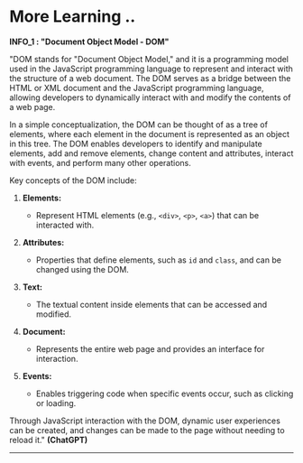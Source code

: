 # More Learning ..

**INFO_1 : "Document Object Model - DOM"**

"DOM stands for "Document Object Model," and it is a programming model used in the JavaScript programming language to represent and interact with the structure of a web document. The DOM serves as a bridge between the HTML or XML document and the JavaScript programming language, allowing developers to dynamically interact with and modify the contents of a web page.

In a simple conceptualization, the DOM can be thought of as a tree of elements, where each element in the document is represented as an object in this tree. The DOM enables developers to identify and manipulate elements, add and remove elements, change content and attributes, interact with events, and perform many other operations.

Key concepts of the DOM include:

1. **Elements:**
   - Represent HTML elements (e.g., `<div>`, `<p>`, `<a>`) that can be interacted with.

2. **Attributes:**
   - Properties that define elements, such as `id` and `class`, and can be changed using the DOM.

3. **Text:**
   - The textual content inside elements that can be accessed and modified.

4. **Document:**
   - Represents the entire web page and provides an interface for interaction.

5. **Events:**
   - Enables triggering code when specific events occur, such as clicking or loading.

Through JavaScript interaction with the DOM, dynamic user experiences can be created, and changes can be made to the page without needing to reload it." **(ChatGPT)**

---

<br>

